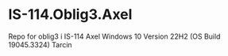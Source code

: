 # IS-114.Oblig3.Axel
Repo for oblig3 i IS-114
Axel Windows 10 Version 22H2 (OS Build 19045.3324)
Tarcin
